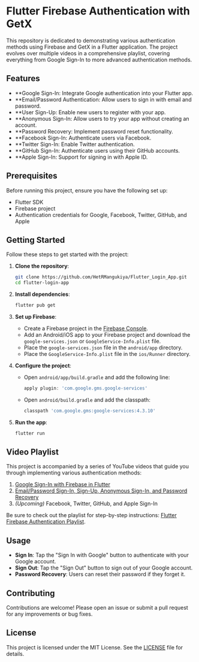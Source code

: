 # Flutter Firebase Authentication with GetX

This repository is dedicated to demonstrating various authentication methods using Firebase and GetX in a Flutter application. The project evolves over multiple videos in a comprehensive playlist, covering everything from Google Sign-In to more advanced authentication methods.

## Features

- **Google Sign-In: Integrate Google authentication into your Flutter app.
- **Email/Password Authentication: Allow users to sign in with email and password.
- **User Sign-Up: Enable new users to register with your app.
- **Anonymous Sign-In: Allow users to try your app without creating an account.
- **Password Recovery: Implement password reset functionality.
- **Facebook Sign-In: Authenticate users via Facebook.
- **Twitter Sign-In: Enable Twitter authentication.
- **GitHub Sign-In: Authenticate users using their GitHub accounts.
- **Apple Sign-In: Support for signing in with Apple ID.

## Prerequisites

Before running this project, ensure you have the following set up:

- Flutter SDK
- Firebase project
- Authentication credentials for Google, Facebook, Twitter, GitHub, and Apple

## Getting Started

Follow these steps to get started with the project:

1. **Clone the repository**:

    ```bash
    git clone https://github.com/HetRMangukiya/Flutter_Login_App.git
    cd flutter-login-app
    ```

2. **Install dependencies**:

    ```bash
    flutter pub get
    ```

3. **Set up Firebase**:

    - Create a Firebase project in the [Firebase Console](https://console.firebase.google.com/).
    - Add an Android/iOS app to your Firebase project and download the `google-services.json` or `GoogleService-Info.plist` file.
    - Place the `google-services.json` file in the `android/app` directory.
    - Place the `GoogleService-Info.plist` file in the `ios/Runner` directory.

4. **Configure the project**:

    - Open `android/app/build.gradle` and add the following line:

      ```gradle
      apply plugin: 'com.google.gms.google-services'
      ```

    - Open `android/build.gradle` and add the classpath:

      ```gradle
      classpath 'com.google.gms:google-services:4.3.10'
      ```

5. **Run the app**:

    ```bash
    flutter run
    ```

## Video Playlist

This project is accompanied by a series of YouTube videos that guide you through implementing various authentication methods:

1. [Google Sign-In with Firebase in Flutter](https://youtu.be/_pFYZ2GjKkc)
2. [Email/Password Sign-In, Sign-Up, Anonymous Sign-In, and Password Recovery](https://youtu.be/_SHiU0o-Th8)
3. *(Upcoming)* Facebook, Twitter, GitHub, and Apple Sign-In

Be sure to check out the playlist for step-by-step instructions: [Flutter Firebase Authentication Playlist](https://www.youtube.com/playlist?list=PLhqXECKYtfqAvUe9kQq80DQWY8X9z4rpF).

## Usage

- **Sign In**: Tap the "Sign In with Google" button to authenticate with your Google account.
- **Sign Out**: Tap the "Sign Out" button to sign out of your Google account.
- **Password Recovery**: Users can reset their password if they forget it.

## Contributing

Contributions are welcome! Please open an issue or submit a pull request for any improvements or bug fixes.

## License

This project is licensed under the MIT License. See the [LICENSE](LICENSE) file for details.
